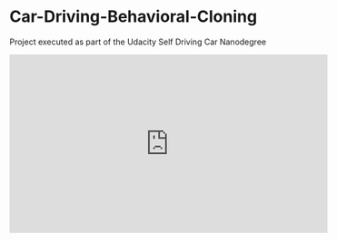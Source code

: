 # Car-Driving-Behavioral-Cloning
Project executed as part of the Udacity Self Driving Car Nanodegree

<iframe width="560" height="315" src="https://www.youtube.com/embed/2k7_fUlgA0k" frameborder="0" allowfullscreen></iframe>
